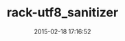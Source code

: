 ---
layout: post
title:  "rack-utf8_sanitizer"
repo:   "whitequark/rack-utf8_sanitizer"
date:   2015-02-18 17:16:52
gemurl: http://github.com/whitequark/rack-utf8_sanitizer
---